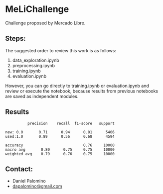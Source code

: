 # MeLiChallenge
Challenge proposed by Mercado Libre.

## Steps:
The suggested order to review this work is as follows:
1. data_exploration.ipynb
2. preprocessing.ipynb
3. training.ipynb
4. evaluation.ipynb

However, you can go directly to training.ipynb or evaluation.ipynb and review or execute the notebook, because results from previous notebooks are saved as independent modules.

## Results

              precision    recall  f1-score   support

    new: 0.0       0.71      0.94      0.81      5406
    used:1.0       0.89      0.56      0.68      4594

    accuracy                           0.76     10000
    macro avg       0.80      0.75     0.75     10000
    weighted avg    0.79      0.76     0.75     10000

## Contact:
- Daniel Palomino
- dapalomino@gmail.com

